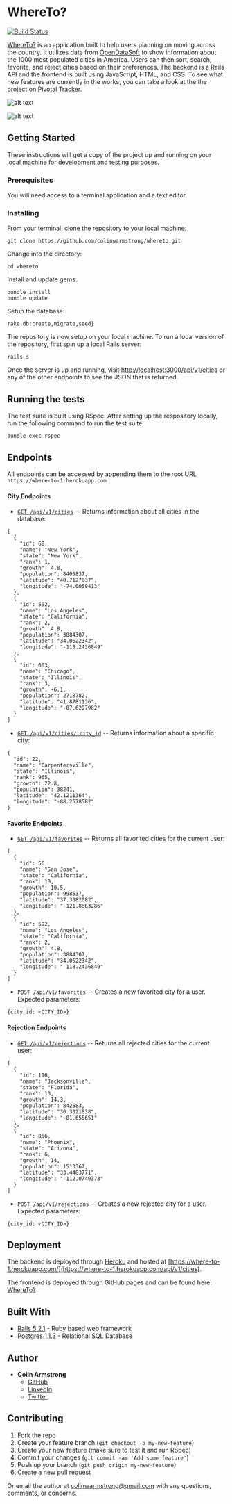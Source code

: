 # WhereTo?

[![Build Status](https://travis-ci.com/colinwarmstrong/whereto.svg?branch=master)](https://travis-ci.com/colinwarmstrong/whereto)

[WhereTo?](https://colinwarmstrong.github.io/whereto-frontend/index.html) is an application built to help users planning on moving across the country.  It utilizes data from [OpenDataSoft](https://public.opendatasoft.com/explore/dataset/1000-largest-us-cities-by-population-with-geographic-coordinates/table/?sort=-rank) to show information about the 1000 most populated cities in America.  Users can then sort, search, favorite, and reject cities based on their preferences. The backend is a Rails API and the frontend is built using JavaScript, HTML, and CSS.  To see what new features are currently in the works, you can take a look at the the project on [Pivotal Tracker](https://www.pivotaltracker.com/n/projects/2222980).

![alt text](https://image.ibb.co/j5TGiV/Screen-Shot-2018-11-06-at-10-51-33-PM.png)

![alt text](https://i.imgur.com/Y122T70.png)

## Getting Started
These instructions will get a copy of the project up and running on your local machine for development and testing purposes.

### Prerequisites

You will need access to a terminal application and a text editor.

### Installing

From your terminal, clone the repository to your local machine:

```
git clone https://github.com/colinwarmstrong/whereto.git
```

Change into the directory:

```
cd whereto
```

Install and update gems:

```
bundle install
bundle update
```

Setup the database:

```
rake db:create,migrate,seed}
```

The repository is now setup on your local machine. To run a local version of the repository, first spin up a local Rails server:

```
rails s
```

Once the server is up and running, visit [http://localhost:3000/api/v1/cities](http://localhost:3000/api/v1/cities) or any of the other endpoints to see the JSON that is returned.


## Running the tests

The test suite is built using RSpec.  After setting up the respository locally, run the following command to run the test suite:
```
bundle exec rspec
```

## Endpoints

All endpoints can be accessed by appending them to the root URL `https://where-to-1.herokuapp.com`


#### City Endpoints

* [`GET /api/v1/cities`](https://where-to-1.herokuapp.com/api/v1/cities) -- Returns information about all cities in the database:
```
[
  {
    "id": 68,
    "name": "New York",
    "state": "New York",
    "rank": 1,
    "growth": 4.8,
    "population": 8405837,
    "latitude": "40.7127837",
    "longitude": "-74.0059413"
  },
  {
    "id": 592,
    "name": "Los Angeles",
    "state": "California",
    "rank": 2,
    "growth": 4.8,
    "population": 3884307,
    "latitude": "34.0522342",
    "longitude": "-118.2436849"
  },
  {
    "id": 603,
    "name": "Chicago",
    "state": "Illinois",
    "rank": 3,
    "growth": -6.1,
    "population": 2718782,
    "latitude": "41.8781136",
    "longitude": "-87.6297982"
  }
]
```

* [`GET /api/v1/cities/:city_id`](https://where-to-1.herokuapp.com/api/v1/cities/22) -- Returns information about a specific city:

```
{
  "id": 22,
  "name": "Carpentersville",
  "state": "Illinois",
  "rank": 965,
  "growth": 22.8,
  "population": 38241,
  "latitude": "42.1211364",
  "longitude": "-88.2578582"
}
```

#### Favorite Endpoints

* [`GET /api/v1/favorites`]() -- Returns all favorited cities for the current user:

```
[
  {
    "id": 56,
    "name": "San Jose",
    "state": "California",
    "rank": 10,
    "growth": 10.5,
    "population": 998537,
    "latitude": "37.3382082",
    "longitude": "-121.8863286"
  },
  {
    "id": 592,
    "name": "Los Angeles",
    "state": "California",
    "rank": 2,
    "growth": 4.8,
    "population": 3884307,
    "latitude": "34.0522342",
    "longitude": "-118.2436849"
  }
]
```

* `POST /api/v1/favorites` -- Creates a new favorited city for a user. Expected parameters:

```
{city_id: <CITY_ID>}
```

#### Rejection Endpoints

* [`GET /api/v1/rejections`]() -- Returns all rejected cities for the current user:

```
[
  {
    "id": 116,
    "name": "Jacksonville",
    "state": "Florida",
    "rank": 13,
    "growth": 14.3,
    "population": 842583,
    "latitude": "30.3321838",
    "longitude": "-81.655651"
  },
  {
    "id": 856,
    "name": "Phoenix",
    "state": "Arizona",
    "rank": 6,
    "growth": 14,
    "population": 1513367,
    "latitude": "33.4483771",
    "longitude": "-112.0740373"
  }
]
```

* `POST /api/v1/rejections` -- Creates a new rejected city for a user. Expected parameters:

```
{city_id: <CITY_ID>}
```

## Deployment

The backend is deployed through [Heroku](https://www.heroku.com/) and hosted at [https://where-to-1.herokuapp.com/](https://where-to-1.herokuapp.com/api/v1/cities).

The frontend is deployed through GitHub pages and can be found here: [WhereTo?](https://colinwarmstrong.github.io/whereto-frontend/index.html)

## Built With

* [Rails 5.2.1](https://rubyonrails.org/) - Ruby based web framework
* [Postgres 1.1.3](https://www.postgresql.org/) - Relational SQL Database

## Author

* **Colin Armstrong**  
 	- [GitHub](https://github.com/colinwarmstrong)
 	- [LinkedIn](https://www.linkedin.com/in/colinwarmstrong/)
 	- [Twitter](https://twitter.com/colinarms93)



## Contributing

1. Fork the repo
2. Create your feature branch (`git checkout -b my-new-feature`)
3. Create your new feature (make sure to test it and run RSpec)
4. Commit your changes (`git commit -am 'Add some feature'`)
5. Push up your branch (`git push origin my-new-feature`)
6. Create a new pull request

Or email the author at colinwarmstrong@gmail.com with any questions, comments, or concerns.

